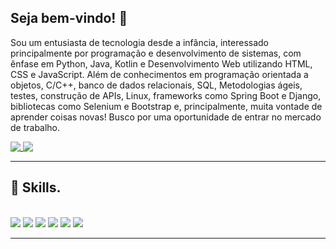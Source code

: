 ## Seja bem-vindo! 👋
 
Sou um entusiasta de tecnologia desde a infância, interessado principalmente por programação e desenvolvimento de sistemas, com ênfase em Python, Java, Kotlin e Desenvolvimento Web utilizando HTML, CSS e JavaScript. Além de conhecimentos em programação orientada a objetos, C/C++, banco de dados relacionais, SQL, Metodologias ágeis, testes, construção de APIs, Linux, frameworks como Spring Boot e Django, bibliotecas como Selenium e Bootstrap e, principalmente, muita vontade de aprender coisas novas! Busco por uma oportunidade de entrar no mercado de trabalho.

<a href="https://github.com/sboechat">
  <img align= "top" src="https://github-readme-stats.vercel.app/api?username=sboechat&show_icons=true&theme=radical" />
</a>
<a href="https://github.com/sboechat">
  <img align= "top" src="https://github-readme-stats.vercel.app/api/top-langs/?username=sboechat&layout=compact&theme=radical" />
</a>


<hr>

## 🚀 Skills.
<div style="display: inline_block"></br>
  <img aling="center" alter="Python" src="https://img.shields.io/badge/Python-3776AB?style=for-the-badge&logo=python&logoColor=white"/>
  <img aling="center" alter="Kava" src="https://img.shields.io/badge/Java-ED8B00?style=for-the-badge&logo=openjdk&logoColor=white"/>
  <img aling="center" alter="Kotlin" src="https://img.shields.io/badge/Kotlin-777BB4?style=for-the-badge&logo=php&logoColor=white"/>
  <img aling="center" alter="HTML5" src="https://img.shields.io/badge/HTML5-E34F26?style=for-the-badge&logo=html5&logoColor=white"/>
  <img aling="center" alter="CSS3" src="https://img.shields.io/badge/CSS3-1572B6?style=for-the-badge&logo=css3&logoColor=white"/>
  <img aling="center" alter="JavaScript" src="https://img.shields.io/badge/JavaScript-323330?style=for-the-badge&logo=javascript&logoColor=F7DF1E"/>
</div>
<hr>
<!--
**sboechat/sboechat** is a ✨ _special_ ✨ repository because its `README.md` (this file) appears on your GitHub profile.

Here are some ideas to get you started:

- 🔭 I’m currently working on ...
- 🌱 I’m currently learning ...
- 👯 I’m looking to collaborate on ...
- 🤔 I’m looking for help with ...
- 💬 Ask me about ...
- 📫 How to reach me: ...
- 😄 Pronouns: ...
- ⚡ Fun fact: ...
-->
